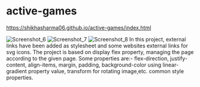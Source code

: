 # active-games
https://shikhasharma06.github.io/active-games/index.html

![Screenshot_6](https://github.com/Shikhasharma06/active-games/assets/135316685/0c8d7df0-7518-44ac-b2c0-f3b71250b86b)
![Screenshot_7](https://github.com/Shikhasharma06/active-games/assets/135316685/6a0bd20f-07b3-40de-8575-c98d2ac2397f)
![Screenshot_8](https://github.com/Shikhasharma06/active-games/assets/135316685/b8500da2-6075-4f98-b40a-8929780c9c14)
In this project, external links have been added as stylesheet and some websites external links for svg icons.
The project is based on display flex property, managing the page according to the given page.
Some properties are:-
flex-direction, justify-content, align-items, margin, padding, background-color using linear-gradient property value, transform for rotating image,etc.
common style properties.
